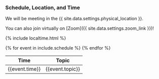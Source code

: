 ### Schedule, Location, and Time

We will be meeting in the {{ site.data.settings.physical_location }}. 

You can also join virtually on [Zoom]({{ site.data.settings.zoom_link }})!

{% include localtime.html %}

<div id = "LOCAL_TIME_SCHEDULE"></div>

<table>
  <thead>
    <tr>
      <th>Time</th>
      <th>Topic</th>
    </tr>
  </thead>
  <tbody>
    {% for event in include.schedule %}
    <tr>
      <td>{{event.time}}</td>
      <td>{{event.topic}}</td>
    </tr>
    {% endfor %}
  </tbody>
</table>

<script>
  // top time
  var start = new Date('{{ site.data.settings.workshop_date_short }} {{ site.data.settings.start_time }} {{ site.data.settings.time_zone }}');
  var end = new Date('{{ site.data.settings.workshop_date_short }} {{ site.data.settings.end_time }} {{ site.data.settings.time_zone }}');
  var localTime = start.toLocaleTimeString([], {timeStyle: 'short'}) + " to " + end.toLocaleTimeString([], {timeStyle: 'short'});
  var startString = "The workshop will run from {{ site.data.settings.start_time }} to {{ site.data.settings.end_time }} {{ site.data.settings.time_zone_long }} which is "
  var endString = " in your local timezone (according to your computer system time)."
  document.getElementById('LOCAL_TIME_SCHEDULE').innerHTML = startString + localTime + endString;
  
  // all times
  var timeElements = document.getElementsByClassName("EDT_TIME");
  for (var i = 0; i < timeElements.length; i++) {
    dateStr = '{{ site.data.settings.workshop_date_short }} ' + timeElements[i].innerHTML + ' EDT'
    var gmt_time = new Date(dateStr);
    timeElements[i].innerHTML = gmt_time.toLocaleTimeString([], {timeStyle: 'short'})
  }
</script>